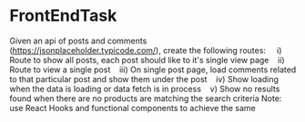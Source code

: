 # FrontEndTask

Given an api of posts and comments (https://jsonplaceholder.typicode.com/), create the following routes: 
   i) Route to show all posts, each post should like to it's single view page
   ii) Route to view a single post
   iii) On single post page, load comments related to that particular post and show them under the post
   iv) Show loading when the data is loading or data fetch is in process
   v) Show no results found when there are no products are matching the search criteria
Note: use React Hooks and functional components to achieve the same
